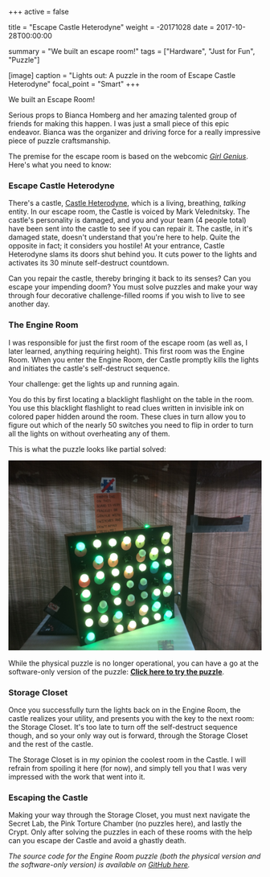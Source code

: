 +++
active = false

title = "Escape Castle Heterodyne"
weight = -20171028
date = 2017-10-28T00:00:00

summary = "We built an escape room!"
tags = ["Hardware", "Just for Fun", "Puzzle"]

[image]
  caption = "Lights out: A puzzle in the room of Escape Castle Heterodyne"
  focal_point = "Smart"
+++

We built an Escape Room!

Serious props to Bianca Homberg and her amazing talented group of friends for making this happen.
I was just a small piece of this epic endeavor. Bianca was the organizer and driving force for a really impressive piece of puzzle craftsmanship.

The premise for the escape room is based on the webcomic [_Girl Genius_](http://www.girlgeniusonline.com/). Here's what you need to know:

### Escape Castle Heterodyne

There's a castle, [Castle Heterodyne](http://girlgenius.wikia.com/wiki/Castle_Heterodyne), which is a living, breathing, _talking_ entity. In our escape room, the Castle is voiced by Mark Velednitsky. The castle's personality is damaged, and you and your team (4 people total) have been sent into the castle to see if you can repair it. The castle, in it's damaged state, doesn't understand that you're here to help. Quite the opposite in fact; it considers you hostile! At your entrance, Castle Heterodyne slams its doors shut behind you. It cuts power to the lights and activates its 30 minute self-destruct countdown.

Can you repair the castle, thereby bringing it back to its senses? Can you escape your impending doom? You must solve puzzles and make your way through four decorative challenge-filled rooms if you wish to live to see another day.

### The Engine Room

I was responsible for just the first room of the escape room (as well as, I later learned, anything requiring height). This first room was the Engine Room. When you enter the Engine Room, der Castle promptly kills the lights and initiates the castle's self-destruct sequence.

Your challenge: get the lights up and running again.

You do this by first locating a blacklight flashlight on the table in the room. You use this blacklight flashlight to read clues written in invisible ink on colored paper hidden around the room. These clues in turn allow you to figure out which of the nearly 50 switches you need to flip in order to turn all the lights on without overheating any of them.

This is what the puzzle looks like partial solved:

![The Engine Room: Lights Out Puzzle](engine-room-front.jpg)

While the physical puzzle is no longer operational, you can have a go at the software-only version of the puzzle: **[Click here to try the puzzle](/engine-room-demo)**.

### Storage Closet

Once you successfully turn the lights back on in the Engine Room, the castle realizes your utility, and presents you with the key to the next room: the Storage Closet. It's too late to turn off the self-destruct sequence though, and so your only way out is forward, through the Storage Closet and the rest of the castle.

The Storage Closet is in my opinion the coolest room in the Castle. I will refrain from spoiling it here (for now), and simply tell you that I was very impressed with the work that went into it.

### Escaping the Castle

Making your way through the Storage Closet, you must next navigate the Secret Lab, the Pink Torture Chamber (no puzzles here), and lastly the Crypt. Only after solving the puzzles in each of these rooms with the help can you escape der Castle and avoid a ghastly death.

_The source code for the Engine Room puzzle (both the physical version and the software-only version) is available on [GitHub here](https://github.com/bhomberg/heterodyne/blob/master/engine-room/)._